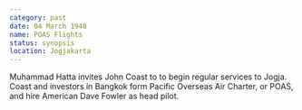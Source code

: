 ```yaml
---
category: past
date: 04 March 1948
name: POAS Flights
status: synopsis
location: Jogjakarta
---
```

Muhammad Hatta invites John Coast to to begin regular services to Jogja. Coast and investors in Bangkok form Pacific Overseas Air Charter, or POAS, and hire American Dave Fowler as head pilot.
